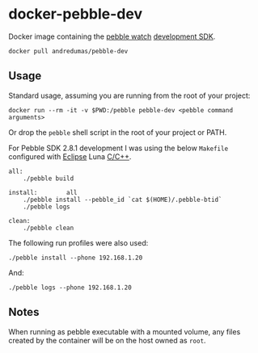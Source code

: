 # docker-pebble-dev

Docker image containing the [pebble watch](https://getpebble.com/) [development SDK](http://developer.getpebble.com/sdk/install/linux/).

```
docker pull andredumas/pebble-dev
```

## Usage

Standard usage, assuming you are running from the root of your project:

```
docker run --rm -it -v $PWD:/pebble pebble-dev <pebble command arguments>
```

Or drop the `pebble` shell script in the root of your project or PATH.

For Pebble SDK 2.8.1 development I was using the below `Makefile` configured with [Eclipse](https://eclipse.org/downloads/) 
Luna [C/C++](http://www.eclipse.org/downloads/packages/eclipse-ide-cc-developers/marsr). 

```
all:
	./pebble build

install:        all
	./pebble install --pebble_id `cat $(HOME)/.pebble-btid`
	./pebble logs

clean:
	./pebble clean
```

The following run profiles were also used:

```
./pebble install --phone 192.168.1.20
```

And:

```
./pebble logs --phone 192.168.1.20
```

## Notes

When running as pebble executable with a mounted volume, any files created by the container will be on the host owned 
as `root`.   